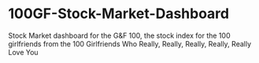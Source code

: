 # 100GF-Stock-Market-Dashboard
Stock Market dashboard for the G&amp;F 100, the stock index for the 100 girlfriends from the 100 Girlfriends Who Really, Really, Really, Really, Really Love You
